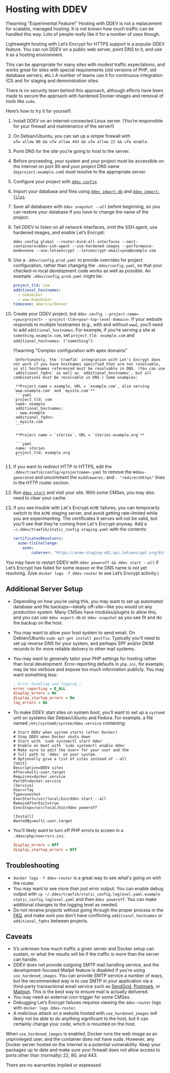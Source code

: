 # Hosting with DDEV

!!!warning "Experimental Feature!"
    Hosting with DDEV is not a replacement for scalable, managed hosting. It is not known how much traffic can be handled this way. Lots of people really like it for a number of uses though.

Lightweight hosting with Let’s Encrypt for HTTPS support is a popular DDEV feature. You can run DDEV on a public web server, point DNS to it, and use it as a hosting environment.

This can be appropriate for many sites with modest traffic expectations, and works great for sites with special requirements (old versions of PHP, old database servers, etc.) A number of teams use it for continuous integration (CI) and for staging and demonstration sites.

There is no security team behind this approach, although efforts have been made to secure the approach with hardened Docker images and removal of tools like `sudo`.

Here’s how to try it for yourself:

1. Install DDEV on an internet-connected Linux server. (You’re responsible for your firewall and maintenance of the server!)
2. On Debian/Ubuntu, you can set up a simple firewall with  
`ufw allow 80 && ufw allow 443 && ufw allow 22 && ufw enable`.
3. Point DNS for the site you’re going to host to the server.
4. Before proceeding, your system and your project must be accessible on the internet on port 80 and your project DNS name (`myproject.example.com`) must resolve to the appropriate server.
5. Configure your project with [`ddev config`](../usage/commands.md#config).
6. Import your database and files using [`ddev import-db`](../usage/commands.md#import-db) and [`ddev import-files`](../usage/commands.md#import-files).
7. Save all databases with `ddev snapshot --all` before beginning, so you can restore your database if you have to change the name of the project.
8. Tell DDEV to listen on all network interfaces, omit the SSH agent, use hardened images, and enable Let’s Encrypt:

    ```
    ddev config global --router-bind-all-interfaces --omit-containers=ddev-ssh-agent --use-hardened-images --performance-mode=none --use-letsencrypt --letsencrypt-email=you@example.com
    ```

9. Use a `.ddev/config.prod.yaml` to provide overrides for project configuration, rather than changing the `.ddev/config.yaml`, so that your checked-in local development code works as well as possible. An example `.ddev/config.prod.yaml` might be:

    ```yaml
    project_tld: com
    additional_hostnames:
      - hobobiker
      - www.hobobiker
    timezone: America/Denver
   ```

10. Create your DDEV project, but `ddev config --project-name=<yourproject> --project-tld=<your-top-level-domain>`. If your website responds to multiple hostnames (e.g., with and without `www`), you’ll need to add `additional_hostnames`. For example, if you're serving a site at `something.example.com`, set `project_tld: example.com` and `additional_hostnames: ["something"]`.

     !!!warning "Complex configuration with apex domains"

         Unfortunately, the `traefik` integration with Let's Encrypt does not work if you have hostnames specified that are not resolvable, so all hostnames referenced must be resolvable in DNS. (You can use `additional_fqdns` as well as `additional_hostnames`, but all combinations must be resolvable in DNS.) Some examples:

         **Project name = example, URL = `example.com`, also serving `www.example.com` and `mysite.com`**
         ```yaml
         project_tld: com
         name: example
         additional_hostnames:
         - www.example
         additional_fqdns:
         - mysite.com
         ```

         **Project name = `stories`, URL = `stories.example.org`**

         ```yaml
         name: stories
         project_tld: example.org
         ```

11. If you want to redirect HTTP to HTTPS, edit the `.ddev/traefik/config/<projectname>.yaml` to remove the `#ddev-generated` and uncomment the `middlewares:` and `- "redirectHttps"` lines in the HTTP router section.
12. Run [`ddev start`](../usage/commands.md#start) and visit your site. With some CMSes, you may also need to clear your cache.
13. If you see trouble with Let's Encrypt `ACME` failures, you can temporarily switch to the `ACME` staging server, and avoid getting rate-limited while you are experimenting. The certificates it serves will not be valid, but you'll see that they're coming from Let's Encrypt anyway. Add a `~/.ddev/traefik/static_config.staging.yaml` with the contents:

    ```yaml
    certificatesResolvers:
      acme-tlsChallenge:
        acme:
            caServer: "https://acme-staging-v02.api.letsencrypt.org/directory"
    ```

You may have to restart DDEV with `ddev poweroff && ddev start --all` if Let’s Encrypt has failed for some reason or the DNS name is not yet resolving. (Use `docker logs -f ddev-router` to see Let’s Encrypt activity.)

## Additional Server Setup

* Depending on how you’re using this, you may want to set up automated database and file backups—ideally off-site—like you would on any production system. Many CMSes have modules/plugins to allow this, and you can use `ddev export-db` or `ddev snapshot` as you see fit and do the backup on the host.
* You may want to allow your host system to send email. On Debian/Ubuntu `sudo apt-get install postfix`. Typically you’ll need to set up reverse DNS for your system, and perhaps SPF and/or DKIM records to for more reliable delivery to other mail systems.
* You may want to generally tailor your PHP settings for hosting rather than local development. Error-reporting defaults in `php.ini`, for example, may be too verbose and expose too much information publicly. You may want something less:

    ```ini
    ; Error handling and logging ;
    error_reporting = E_ALL
    display_errors = On
    display_startup_errors = On
    log_errors = On
    ```

* To make DDEV start sites on system boot, you’ll want to set up a `systemd` unit on systems like Debian/Ubuntu and Fedora. For example, a file named `/etc/systemd/system/ddev.service` containing:

    ```
    # Start DDEV when system starts (after Docker)
    # Stop DDEV when Docker shuts down
    # Start with `sudo systemctl start ddev`
    # Enable on boot with `sudo systemctl enable ddev`
    # Make sure to edit the User= for your user and the
    # full path to `ddev` on your system.
    # Optionally give a list of sites instead of --all
    [Unit]
    Description=DDEV sites
    After=multi-user.target
    Requires=docker.service
    PartOf=docker.service
    [Service]
    User=rfay
    Type=oneshot
    ExecStart=/usr/local/bin/ddev start --all
    RemainAfterExit=true
    ExecStop=/usr/local/bin/ddev poweroff

    [Install]
    WantedBy=multi-user.target
    ```

* You’ll likely want to turn off PHP errors to screen in a `.ddev/php/noerrors.ini`:

    ```ini
    display_errors = Off
    display_startup_errors = Off
    ```

## Troubleshooting

* `docker logs -f ddev-router` is a great way to see what's going on with the router.
* You may want to see more than just error output. You can enable debug output with  `cp ~/.ddev/traefik/static_config.loglevel.yaml.example static_config.loglevel.yaml`  and then `ddev poweroff`. You can make additional changes to the logging level as needed.
* Do not rename projects without going through the proper process in the [FAQ](../usage/faq.md#how-can-i-change-a-projects-name), and make sure you don't have conflicting `additional_hostnames` or `additional_fqdns` between projects.

## Caveats

* It’s unknown how much traffic a given server and Docker setup can sustain, or what the results will be if the traffic is more than the server can handle.
* DDEV does not provide outgoing SMTP mail handling service, and the development-focused Mailpit feature is disabled if you’re using `use_hardened_images`. You can provide SMTP service a number of ways, but the recommended way is to use SMTP in your application via a third-party transactional email service such as [SendGrid](https://sendgrid.com), [Postmark](https://postmarkapp.com), or [Mailgun](https://www.mailgun.com). This is the best way to ensure mail is actually delivered.
* You may need an external cron trigger for some CMSes.
* Debugging Let’s Encrypt failures requires viewing the `ddev-router` logs with `docker logs ddev-router`.
* A malicious attack on a website hosted with `use_hardened_images` will likely not be able to do anything significant to the host, but it can certainly change your code, which is mounted on the host.

When `use_hardened_images` is enabled, Docker runs the web image as an unprivileged user, and the container does not have sudo. However, any Docker server hosted on the internet is a potential vulnerability. Keep your packages up to date and make sure your firewall does not allow access to ports other than (normally) 22, 80, and 443.

There are no warranties implied or expressed.
